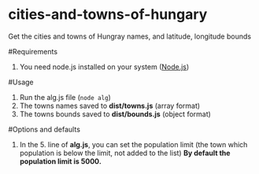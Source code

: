 # cities-and-towns-of-hungary
Get the cities and towns of Hungray names, and latitude, longitude bounds

#Requirements
1. You need node.js installed on your system ([Node.js](https://nodejs.org))

#Usage
1. Run the alg.js file (`node alg`)
2. The towns names saved to **dist/towns.js** (array format)
3. The towns bounds saved to **dist/bounds.js** (object format)

#Options and defaults
1. In the 5. line of **alg.js**, you can set the population limit (the town which population is below the limit, not added to the list)
**By default the population limit is 5000.**
